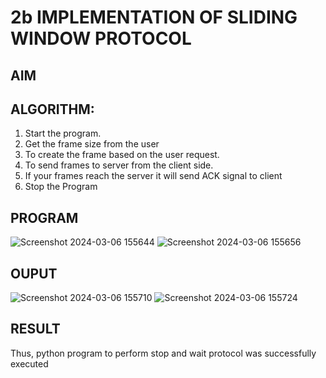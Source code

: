 # 2b IMPLEMENTATION OF SLIDING WINDOW PROTOCOL
## AIM
## ALGORITHM:
1. Start the program.
2. Get the frame size from the user
3. To create the frame based on the user request.
4. To send frames to server from the client side.
5. If your frames reach the server it will send ACK signal to client
6. Stop the Program
## PROGRAM
![Screenshot 2024-03-06 155644](https://github.com/NaliniG007/2b_SLIDING_WINDOW_PROTOCOL/assets/144870747/49a02316-514a-4fca-9de9-53425e533844)
![Screenshot 2024-03-06 155656](https://github.com/NaliniG007/2b_SLIDING_WINDOW_PROTOCOL/assets/144870747/acd4b6ef-b159-403d-9cfb-73cac9e54b86)

## OUPUT
![Screenshot 2024-03-06 155710](https://github.com/NaliniG007/2b_SLIDING_WINDOW_PROTOCOL/assets/144870747/a8bb7a46-e48d-4fbb-a60b-e5112bcc3caa)
![Screenshot 2024-03-06 155724](https://github.com/NaliniG007/2b_SLIDING_WINDOW_PROTOCOL/assets/144870747/4ad913ce-224d-4c98-a5a5-6272ab2147fa)

## RESULT
Thus, python program to perform stop and wait protocol was successfully executed
